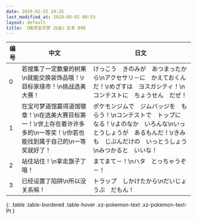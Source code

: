 ```yaml
---
date: 2020-02-25 20:25
last_modified_at: 2020-03-01 00:53
layout: default
title: 《精灵宝可梦 白金》文本 098
---
```

| 编号 | 中文 | 日文 |
| ---- | ---- | ---- |
| 0 | 若搜集了一定数量的树果\n就能交换装饰品哦！\r目标家缘市！\n挑战选美大赛！ | けっこう　きのみが　あつまったから\nアクセサリ－に　かえておくんだ！\rめざすは　ヨスガシティ！\nコンテストに　ちょうせん　だぜ！ |
| 1 | 在宝可梦道馆赢得道馆徽章！\n在选美大赛目标第一！\r世上存在着许许多多的\n一等奖！\r你若也能找到属于自己的\n一等奖就好了！ | ポケモンジムで　ジムバッジを　もらう！\nコンテストで　トップに　なる！\rよのなか　いろんな\nいっとうしょうが　あるもんだ！\rきみも　じぶんだけの　いっとうしょう\nみつかると　いいな！ |
| 2 | 站住站住！\n拿走旗子了哦！ | まてまて－！\nハタ　とっちゃうぞ－！ |
| 3 | 已经设置了陷阱\n所以没关系嘛！ | トラップ　しかけたから\nだいじょうぶ　だもん！ |
{: .table .table-bordered .table-hover .xz-pokemon-text .xz-pokemon-text-Pt }